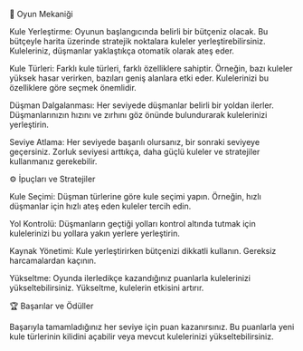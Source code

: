 🧱 Oyun Mekaniği

Kule Yerleştirme: Oyunun başlangıcında belirli bir bütçeniz olacak. Bu bütçeyle harita üzerinde stratejik noktalara kuleler yerleştirebilirsiniz. Kuleleriniz, düşmanlar yaklaştıkça otomatik olarak ateş eder.

Kule Türleri: Farklı kule türleri, farklı özelliklere sahiptir. Örneğin, bazı kuleler yüksek hasar verirken, bazıları geniş alanlara etki eder. Kulelerinizi bu özelliklere göre seçmek önemlidir.

Düşman Dalgalanması: Her seviyede düşmanlar belirli bir yoldan ilerler. Düşmanlarınızın hızını ve zırhını göz önünde bulundurarak kulelerinizi yerleştirin.

Seviye Atlama: Her seviyede başarılı olursanız, bir sonraki seviyeye geçersiniz. Zorluk seviyesi arttıkça, daha güçlü kuleler ve stratejiler kullanmanız gerekebilir.

⚙️ İpuçları ve Stratejiler

Kule Seçimi: Düşman türlerine göre kule seçimi yapın. Örneğin, hızlı düşmanlar için hızlı ateş eden kuleler tercih edin.

Yol Kontrolü: Düşmanların geçtiği yolları kontrol altında tutmak için kulelerinizi bu yollara yakın yerlere yerleştirin.

Kaynak Yönetimi: Kule yerleştirirken bütçenizi dikkatli kullanın. Gereksiz harcamalardan kaçının.

Yükseltme: Oyunda ilerledikçe kazandığınız puanlarla kulelerinizi yükseltebilirsiniz. Yükseltme, kulelerin etkisini artırır.

🏆 Başarılar ve Ödüller

Başarıyla tamamladığınız her seviye için puan kazanırsınız. Bu puanlarla yeni kule türlerinin kilidini açabilir veya mevcut kulelerinizi yükseltebilirsiniz.
